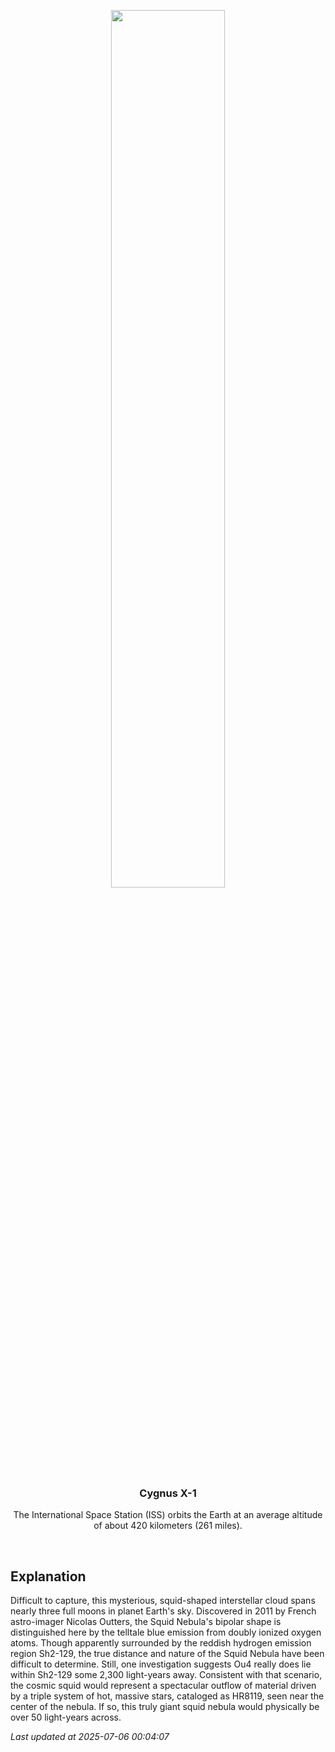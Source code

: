 <p align='center'>
    <img src='https://apod.nasa.gov/apod/image/2507/Ou4_difusco1024.jpg' width='60%' />
    <h3 align="center">Cygnus X-1</h3>
    <p align="center">The International Space Station (ISS) orbits the Earth at an average altitude of about 420 kilometers (261 miles).</p>
</p>
<br/>

Explanation
--
Difficult to capture, this mysterious, squid-shaped interstellar cloud spans nearly three full moons in planet Earth's sky. Discovered in 2011 by French astro-imager Nicolas Outters, the Squid Nebula's bipolar shape is distinguished here by the telltale blue emission from doubly ionized oxygen atoms. Though apparently surrounded by the reddish hydrogen emission region Sh2-129, the true distance and nature of the Squid Nebula have been difficult to determine. Still, one investigation suggests Ou4 really does lie within Sh2-129 some 2,300 light-years away. Consistent with that scenario, the cosmic squid would represent a spectacular outflow of material driven by a triple system of hot, massive stars, cataloged as HR8119, seen near the center of the nebula. If so, this truly giant squid nebula would physically be over 50 light-years across.


*Last updated at 2025-07-06 00:04:07*
